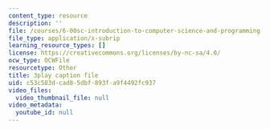 ```yaml
---
content_type: resource
description: ''
file: /courses/6-00sc-introduction-to-computer-science-and-programming-spring-2011/c53c583dcad85dbf893fa9f4492fc937_WbWb0u8bJrU.vtt
file_type: application/x-subrip
learning_resource_types: []
license: https://creativecommons.org/licenses/by-nc-sa/4.0/
ocw_type: OCWFile
resourcetype: Other
title: 3play caption file
uid: c53c583d-cad8-5dbf-893f-a9f4492fc937
video_files:
  video_thumbnail_file: null
video_metadata:
  youtube_id: null
---
```

